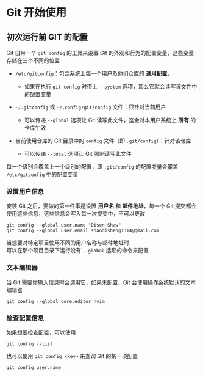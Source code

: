 # Git 开始使用

## 初次运行前 GIT 的配置

Git  自带一个 `git config` 的工具来设置  Git  的外观和行为的配置变量，这些变量存储在三个不同的位置

- `/etc/gitconfig`：包含系统上每一个用户及他们仓库的 **通用配置**，
  - 如果在执行 `git config` 时带上 `--system` 选项，那么它就会读写该文件中的配置变量

- `~/.gitconfig` 或 `~/.config/git/config` 文件：只针对当前用户
  - 可以传递 `--global` 选项让 Git 读写此文件，这会对本用户系统上 **所有** 的仓库生效

- 当前使用仓库的 Git 目录中的 `config` 文件（即 `.git/config`）：针对该仓库
  - 可以传递 `--local` 选项让 Git 强制读写此文件

每一个级别会覆盖上一个级别的配置，即 `.git/config` 的配置变量会覆盖 `/etc/gitconfig` 中的配置变量

### 设置用户信息

安装  Git  之后，要做的第一件事是设置 **用户名** 和 **邮件地址**，每一个  Git  提交都会使用这些信息，这些信息会写入每一次提交中，不可以更改

```shell
git config --global user.name "Disen Shaw"
git config --global user.email shaodisheng1314@gmail.com
```

当想要对特定项目使用不同的用户名称与邮件地址时\
可以在那个项目目录下运行没有 `--global` 选项的命令来配置

### 文本编辑器

当 Git 需要你输入信息时会调用它，如果未配置，Git 会使用操作系统默认的文本编辑器

```shell
git config --global core.editor nvim
```

### 检查配置信息

如果想要检查配置，可以使用

```shell
git config --list
```

也可以使用 `git config <key>` 来查询 Git 的某一项配置

```shell
git config user.name 
```
